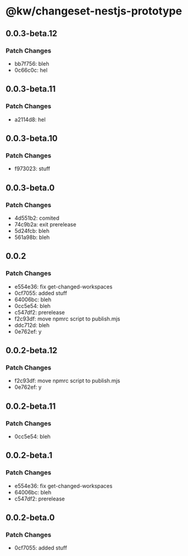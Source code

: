 # @kw/changeset-nestjs-prototype

## 0.0.3-beta.12

### Patch Changes

- bb7f756: bleh
- 0c66c0c: hel

## 0.0.3-beta.11

### Patch Changes

- a2114d8: hel

## 0.0.3-beta.10

### Patch Changes

- f973023: stuff

## 0.0.3-beta.0

### Patch Changes

- 4d551b2: comited
- 74c9b2a: exit prerelease
- 5d24fcb: bleh
- 561a98b: bleh

## 0.0.2

### Patch Changes

- e554e36: fix get-changed-workspaces
- 0cf7055: added stuff
- 64006bc: bleh
- 0cc5e54: bleh
- c547df2: prerelease
- f2c93df: move npmrc script to publish.mjs
- ddc712d: bleh
- 0e762ef: y

## 0.0.2-beta.12

### Patch Changes

- f2c93df: move npmrc script to publish.mjs
- 0e762ef: y

## 0.0.2-beta.11

### Patch Changes

- 0cc5e54: bleh

## 0.0.2-beta.1

### Patch Changes

- e554e36: fix get-changed-workspaces
- 64006bc: bleh
- c547df2: prerelease

## 0.0.2-beta.0

### Patch Changes

- 0cf7055: added stuff
